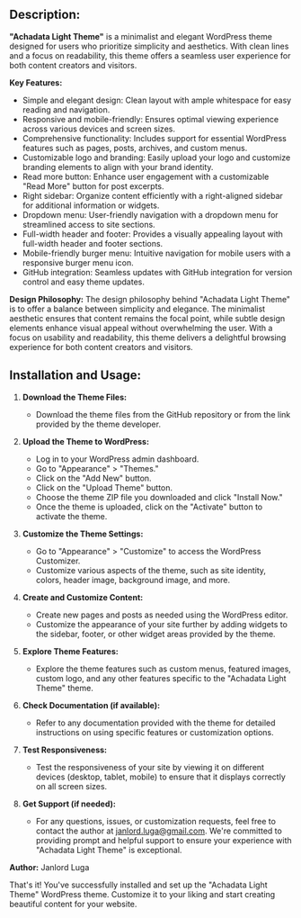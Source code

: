 ## **Description:**

**"Achadata Light Theme"** is a minimalist and elegant WordPress theme designed for users who prioritize simplicity and aesthetics. With clean lines and a focus on readability, this theme offers a seamless user experience for both content creators and visitors.

**Key Features:**
- Simple and elegant design: Clean layout with ample whitespace for easy reading and navigation.
- Responsive and mobile-friendly: Ensures optimal viewing experience across various devices and screen sizes.
- Comprehensive functionality: Includes support for essential WordPress features such as pages, posts, archives, and custom menus.
- Customizable logo and branding: Easily upload your logo and customize branding elements to align with your brand identity.
- Read more button: Enhance user engagement with a customizable "Read More" button for post excerpts.
- Right sidebar: Organize content efficiently with a right-aligned sidebar for additional information or widgets.
- Dropdown menu: User-friendly navigation with a dropdown menu for streamlined access to site sections.
- Full-width header and footer: Provides a visually appealing layout with full-width header and footer sections.
- Mobile-friendly burger menu: Intuitive navigation for mobile users with a responsive burger menu icon.
- GitHub integration: Seamless updates with GitHub integration for version control and easy theme updates.

**Design Philosophy:**
The design philosophy behind "Achadata Light Theme" is to offer a balance between simplicity and elegance. The minimalist aesthetic ensures that content remains the focal point, while subtle design elements enhance visual appeal without overwhelming the user. With a focus on usability and readability, this theme delivers a delightful browsing experience for both content creators and visitors.

## **Installation and Usage:**

1. **Download the Theme Files:**
   - Download the theme files from the GitHub repository or from the link provided by the theme developer.

2. **Upload the Theme to WordPress:**
   - Log in to your WordPress admin dashboard.
   - Go to "Appearance" > "Themes."
   - Click on the "Add New" button.
   - Click on the "Upload Theme" button.
   - Choose the theme ZIP file you downloaded and click "Install Now."
   - Once the theme is uploaded, click on the "Activate" button to activate the theme.

3. **Customize the Theme Settings:**
   - Go to "Appearance" > "Customize" to access the WordPress Customizer.
   - Customize various aspects of the theme, such as site identity, colors, header image, background image, and more.

4. **Create and Customize Content:**
   - Create new pages and posts as needed using the WordPress editor.
   - Customize the appearance of your site further by adding widgets to the sidebar, footer, or other widget areas provided by the theme.

5. **Explore Theme Features:**
   - Explore the theme features such as custom menus, featured images, custom logo, and any other features specific to the "Achadata Light Theme" theme.

6. **Check Documentation (if available):**
   - Refer to any documentation provided with the theme for detailed instructions on using specific features or customization options.

7. **Test Responsiveness:**
   - Test the responsiveness of your site by viewing it on different devices (desktop, tablet, mobile) to ensure that it displays correctly on all screen sizes.

8. **Get Support (if needed):**
   - For any questions, issues, or customization requests, feel free to contact the author at [janlord.luga@gmail.com](mailto:janlord.luga@gmail.com). We're committed to providing prompt and helpful support to ensure your experience with "Achadata Light Theme" is exceptional.

**Author:**
Janlord Luga

That's it! You've successfully installed and set up the "Achadata Light Theme" WordPress theme. Customize it to your liking and start creating beautiful content for your website.
